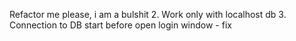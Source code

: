 Refactor me please, i am a bulshit
2. Work only with localhost db
3. Connection to DB start before open login window - fix 
